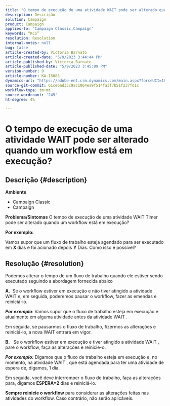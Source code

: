```yaml
---
title: "O tempo de execução de uma atividade WAIT pode ser alterado quando um workflow está em execução?"
description: Descrição
solution: Campaign
product: Campaign
applies-to: "Campaign Classic,Campaign"
keywords: “KCS”
resolution: Resolution
internal-notes: null
bug: false
article-created-by: Victoria Barnato
article-created-date: "5/9/2023 3:44:44 PM"
article-published-by: Victoria Barnato
article-published-date: "5/9/2023 3:45:09 PM"
version-number: 9
article-number: KA-15085
dynamics-url: "https://adobe-ent.crm.dynamics.com/main.aspx?forceUCI=1&pagetype=entityrecord&etn=knowledgearticle&id=86dea067-80ee-ed11-8849-6045bd0065b6"
source-git-commit: 61ce6ad35c9ac1064ea9f514fa3f7b51f237fd1c
workflow-type: tm+mt
source-wordcount: '249'
ht-degree: 4%

---
```


# O tempo de execução de uma atividade WAIT pode ser alterado quando um workflow está em execução?

## Descrição {#description}

<b>Ambiente</b>
- Campaign Classic
- Campaign


<b>Problema/Sintomas</b>
O tempo de execução de uma atividade WAIT Timer pode ser alterado quando um workflow está em execução?

<b>Por exemplo:</b>

Vamos supor que um fluxo de trabalho esteja agendado para ser executado em <b>X </b>dias e foi acionado depois <b>Y</b> Dias. Como isso é possível?




## Resolução {#resolution}


Podemos alterar o tempo de um fluxo de trabalho quando ele estiver sendo executado seguindo a abordagem fornecida abaixo

<b>A.</b>  Se o workflow estiver em execução e não tiver atingido a atividade WAIT e, em seguida, poderemos pausar o workflow, fazer as emendas e reiniciá-lo.

<b>*Por exemplo</b>*: Vamos supor que o fluxo de trabalho esteja em execução e atualmente em alguma atividade antes da atividade WAIT .

Em seguida, se pausarmos o fluxo de trabalho, fizermos as alterações e reiniciá-lo, a nova WAIT entrará em vigor.

<b>B.</b>   Se o workflow estiver em execução e tiver atingido a atividade WAIT , pare o workflow, faça as alterações e reinicie-o.

<b>*Por exemplo:</b>* Digamos que o fluxo de trabalho esteja em execução e, no momento, na atividade WAIT , que está agendada para ter uma atividade de espera de, digamos, 1 dia.

Em seguida, você deve interromper o fluxo de trabalho, faça as alterações para, digamos <b>ESPERA=2</b> dias e reiniciá-lo.

<b>Sempre reinicie o workflow</b> para considerar as alterações feitas nas atividades do workflow. Caso contrário, não serão aplicáveis.
